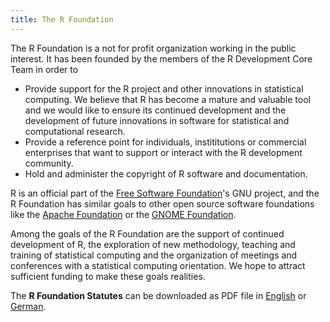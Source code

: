 ```yaml
---
title: The R Foundation
---
```


The R Foundation is a not for profit organization working in the public interest. It has been founded by the members of the R Development Core Team in order to

-   Provide support for the R project and other innovations in statistical computing. We believe that R has become a mature and valuable tool and we would like to ensure its continued development and the development of future innovations in software for statistical and computational research.
-   Provide a reference point for individuals, instititutions or commercial enterprises that want to support or interact with the R development community.
-   Hold and administer the copyright of R software and documentation.

R is an official part of the [Free Software Foundation](http://www.fsf.org)'s GNU project, and the R Foundation has similar goals to other open source software foundations like the [Apache Foundation](http://www.apache.org/foundation) or the [GNOME Foundation](http://foundation.gnome.org).

Among the goals of the R Foundation are the support of continued development of R, the exploration of new methodology, teaching and training of statistical computing and the organization of meetings and conferences with a statistical computing orientation. We hope to attract sufficient funding to make these goals realities.

The **R Foundation Statutes** can be downloaded as PDF file in [English](Rfoundation-statutes.pdf) or [German](Rfoundation-statutes-at.pdf).

